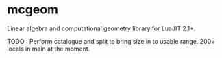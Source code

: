 # mcgeom
Linear algebra and computational geometry library for LuaJIT 2.1+.

TODO : Perform catalogue and split to bring size in to usable range. 200+ locals in main at the moment.
